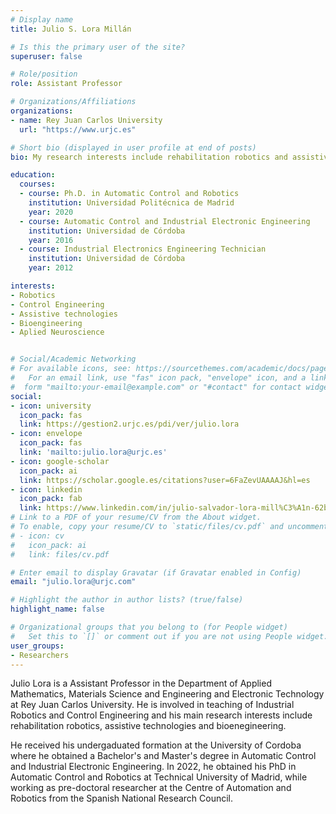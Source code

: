 ```yaml
---
# Display name
title: Julio S. Lora Millán

# Is this the primary user of the site?
superuser: false

# Role/position
role: Assistant Professor

# Organizations/Affiliations
organizations:
- name: Rey Juan Carlos University
  url: "https://www.urjc.es"

# Short bio (displayed in user profile at end of posts)
bio: My research interests include rehabilitation robotics and assistive technology.

education:
  courses:
  - course: Ph.D. in Automatic Control and Robotics
    institution: Universidad Politécnica de Madrid
    year: 2020
  - course: Automatic Control and Industrial Electronic Engineering
    institution: Universidad de Córdoba
    year: 2016
  - course: Industrial Electronics Engineering Technician
    institution: Universidad de Córdoba
    year: 2012

interests:
- Robotics
- Control Engineering
- Assistive technologies
- Bioengineering
- Aplied Neuroscience


# Social/Academic Networking
# For available icons, see: https://sourcethemes.com/academic/docs/page-builder/#icons
#   For an email link, use "fas" icon pack, "envelope" icon, and a link in the
#  form "mailto:your-email@example.com" or "#contact" for contact widget.
social:
- icon: university
  icon_pack: fas
  link: https://gestion2.urjc.es/pdi/ver/julio.lora
- icon: envelope
  icon_pack: fas
  link: 'mailto:julio.lora@urjc.es'
- icon: google-scholar
  icon_pack: ai
  link: https://scholar.google.es/citations?user=6FaZevUAAAAJ&hl=es
- icon: linkedin
  icon_pack: fab
  link: https://www.linkedin.com/in/julio-salvador-lora-mill%C3%A1n-62b88221b/
# Link to a PDF of your resume/CV from the About widget.
# To enable, copy your resume/CV to `static/files/cv.pdf` and uncomment the lines below.
# - icon: cv
#   icon_pack: ai
#   link: files/cv.pdf

# Enter email to display Gravatar (if Gravatar enabled in Config)
email: "julio.lora@urjc.com"

# Highlight the author in author lists? (true/false)
highlight_name: false

# Organizational groups that you belong to (for People widget)
#   Set this to `[]` or comment out if you are not using People widget.
user_groups:
- Researchers
---
```

Julio Lora is a Assistant Professor in the Department of Applied Mathematics, Materials Science and Engineering and Electronic Technology at Rey Juan Carlos University. He is involved in teaching of Industrial Robotics and Control Engineering and his main research interests include rehabilitation robotics, assistive technologies and bioenegineering.

He received his undergaduated formation at the University of Cordoba where he obtained a Bachelor's and Master's degree in Automatic Control and Industrial Electronic Engineering. In 2022, he obtained his PhD in Automatic Control and Robotics at Technical University of Madrid, while working as pre-doctoral researcher at the Centre of Automation and Robotics from the Spanish National Research Council.